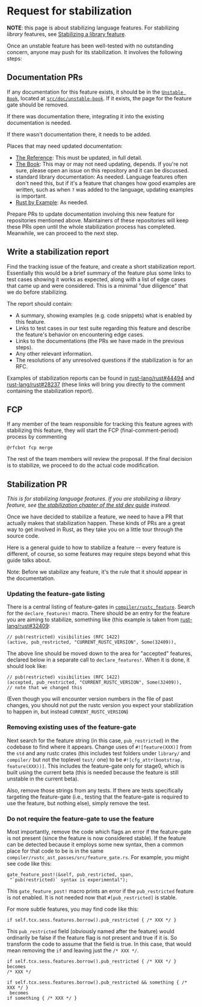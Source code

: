 # Request for stabilization

**NOTE**: this page is about stabilizing language features.
For stabilizing *library* features, see [Stabilizing a library feature].

[Stabilizing a library feature]: ./stability.md#stabilizing-a-library-feature

Once an unstable feature has been well-tested with no outstanding
concern, anyone may push for its stabilization. It involves the
following steps:

<!-- toc -->

## Documentation PRs

<a name="updating-documentation"></a>

If any documentation for this feature exists, it should be
in the [`Unstable Book`], located at [`src/doc/unstable-book`].
If it exists, the page for the feature gate should be removed.

If there was documentation there, integrating it into the
existing documentation is needed.

If there wasn't documentation there, it needs to be added.

Places that may need updated documentation:

- [The Reference]: This must be updated, in full detail.
- [The Book]: This may or may not need updating, depends.
    If you're not sure, please open an issue on this repository
    and it can be discussed.
- standard library documentation: As needed. Language features
    often don't need this, but if it's a feature that changes
    how good examples are written, such as when `?` was added
    to the language, updating examples is important.
- [Rust by Example]: As needed.

Prepare PRs to update documentation involving this new feature
for repositories mentioned above. Maintainers of these repositories
will keep these PRs open until the whole stabilization process
has completed. Meanwhile, we can proceed to the next step.

## Write a stabilization report

Find the tracking issue of the feature, and create a short
stabilization report. Essentially this would be a brief summary
of the feature plus some links to test cases showing it works
as expected, along with a list of edge cases that came up
and were considered. This is a minimal "due diligence" that
we do before stabilizing.

The report should contain:

- A summary, showing examples (e.g. code snippets) what is
  enabled by this feature.
- Links to test cases in our test suite regarding this feature
  and describe the feature's behavior on encountering edge cases.
- Links to the documentations (the PRs we have made in the
  previous steps).
- Any other relevant information.
- The resolutions of any unresolved questions if the stabilization
  is for an RFC.

Examples of stabilization reports can be found in
[rust-lang/rust#44494][report1] and [rust-lang/rust#28237][report2] (these links
will bring you directly to the comment containing the stabilization report).

[report1]: https://github.com/rust-lang/rust/issues/44494#issuecomment-360191474
[report2]: https://github.com/rust-lang/rust/issues/28237#issuecomment-363374130

## FCP

If any member of the team responsible for tracking this
feature agrees with stabilizing this feature, they will
start the FCP (final-comment-period) process by commenting

```text
@rfcbot fcp merge
```

The rest of the team members will review the proposal. If the final
decision is to stabilize, we proceed to do the actual code modification.

## Stabilization PR

*This is for stabilizing language features.  If you are stabilizing a library
feature, see [the stabilization chapter of the std dev guide][std-guide-stabilization] instead.*

Once we have decided to stabilize a feature, we need to have
a PR that actually makes that stabilization happen. These kinds
of PRs are a great way to get involved in Rust, as they take
you on a little tour through the source code.

Here is a general guide to how to stabilize a feature --
every feature is different, of course, so some features may
require steps beyond what this guide talks about.

Note: Before we stabilize any feature, it's the rule that it
should appear in the documentation.

### Updating the feature-gate listing

There is a central listing of feature-gates in
[`compiler/rustc_feature`]. Search for the `declare_features!`
macro. There should be an entry for the feature you are aiming
to stabilize, something like (this example is taken from
[rust-lang/rust#32409]:

```rust,ignore
// pub(restricted) visibilities (RFC 1422)
(active, pub_restricted, "CURRENT_RUSTC_VERSION", Some(32409)),
```

The above line should be moved down to the area for "accepted"
features, declared below in a separate call to `declare_features!`.
When it is done, it should look like:

```rust,ignore
// pub(restricted) visibilities (RFC 1422)
(accepted, pub_restricted, "CURRENT_RUSTC_VERSION", Some(32409)),
// note that we changed this
```

(Even though you will encounter version numbers in the file of past changes,
you should not put the rustc version you expect your stabilization to happen in,
but instead `CURRENT_RUSTC_VERSION`)

### Removing existing uses of the feature-gate

Next search for the feature string (in this case, `pub_restricted`)
in the codebase to find where it appears. Change uses of
`#![feature(XXX)]` from the `std` and any rustc crates (this includes test folders
under `library/` and `compiler/` but not the toplevel `test/` one) to be
`#![cfg_attr(bootstrap, feature(XXX))]`. This includes the feature-gate
only for stage0, which is built using the current beta (this is
needed because the feature is still unstable in the current beta).

Also, remove those strings from any tests. If there are tests
specifically targeting the feature-gate (i.e., testing that the
feature-gate is required to use the feature, but nothing else),
simply remove the test.

### Do not require the feature-gate to use the feature

Most importantly, remove the code which flags an error if the
feature-gate is not present (since the feature is now considered
stable). If the feature can be detected because it employs some
new syntax, then a common place for that code to be is in the
same `compiler/rustc_ast_passes/src/feature_gate.rs`.
For example, you might see code like this:

```rust,ignore
gate_feature_post!(&self, pub_restricted, span,
 "`pub(restricted)` syntax is experimental");
```

This `gate_feature_post!` macro prints an error if the
`pub_restricted` feature is not enabled. It is not needed
now that `#[pub_restricted]` is stable.

For more subtle features, you may find code like this:

```rust,ignore
if self.tcx.sess.features.borrow().pub_restricted { /* XXX */ }
```

This `pub_restricted` field (obviously named after the feature)
would ordinarily be false if the feature flag is not present
and true if it is. So transform the code to assume that the field
is true. In this case, that would mean removing the `if` and
leaving just the `/* XXX */`.

```rust,ignore
if self.tcx.sess.features.borrow().pub_restricted { /* XXX */ }
becomes
/* XXX */

if self.tcx.sess.features.borrow().pub_restricted && something { /* XXX */ }
 becomes
if something { /* XXX */ }
```

[rust-lang/rust#32409]: https://github.com/rust-lang/rust/issues/32409
[std-guide-stabilization]: https://std-dev-guide.rust-lang.org/feature-lifecycle/stabilization.html
[src-version]: https://github.com/rust-lang/rust/blob/master/src/version
[forge-versions]: https://forge.rust-lang.org/#current-release-versions
[forge-release-process]: https://forge.rust-lang.org/release/process.html
[`compiler/rustc_feature`]: https://doc.rust-lang.org/nightly/nightly-rustc/rustc_feature/index.html
[The Reference]: https://github.com/rust-lang/reference
[The Book]: https://github.com/rust-lang/book
[Rust by Example]: https://github.com/rust-lang/rust-by-example
[`Unstable Book`]: https://doc.rust-lang.org/unstable-book/index.html
[`src/doc/unstable-book`]: https://github.com/rust-lang/rust/tree/master/src/doc/unstable-book
